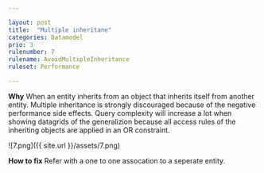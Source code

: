 ```yaml
---

layout: post
title:  "Multiple inheritane"
categories: Datamodel
prio: 3
rulenumber: 7
rulename: AvoidMultipleInheritance
ruleset: Performance

---
```


**Why**
When an entity inherits from an object that inherits itself from another entity. Multiple inheritance is strongly discouraged because of the negative performance side effects. Query complexity will increase a lot when showing datagrids of the generalizion because all access rules of the inheriting objects are applied in an OR constraint.

![7.png]({{ site.url }}/assets/7.png)

**How to fix**
Refer with a one to one assocation to a seperate entity.